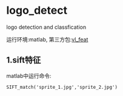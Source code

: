 # logo_detect
logo detection and classfication

运行环境:matlab,
第三方包:[vl_feat](http://www.vlfeat.org/install-matlab.html)

## 1.sift特征

matlab中运行命令:
```
SIFT_match('sprite_1.jpg','sprite_2.jpg')
```